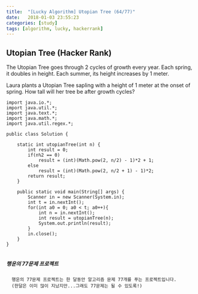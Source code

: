```yaml
---
title:  "[Lucky Algorithm] Utopian Tree (64/77)"
date:   2018-01-03 23:55:23
categories: [study]
tags: [algorithm, lucky, hackerrank]
---
```

## Utopian Tree (Hacker Rank)
The Utopian Tree goes through 2 cycles of growth every year. Each spring, it doubles in height. Each summer, its height increases by 1 meter.

Laura plants a Utopian Tree sapling with a height of 1 meter at the onset of spring. How tall will her tree be after  growth cycles?



```
import java.io.*;
import java.util.*;
import java.text.*;
import java.math.*;
import java.util.regex.*;

public class Solution {

    static int utopianTree(int n) {
        int result = 0;
        if(n%2 == 0)
            result = (int)(Math.pow(2, n/2) - 1)*2 + 1;
        else
            result = (int)(Math.pow(2, n/2 + 1) - 1)*2;  
        return result;
    }

    public static void main(String[] args) {
        Scanner in = new Scanner(System.in);
        int t = in.nextInt();
        for(int a0 = 0; a0 < t; a0++){
            int n = in.nextInt();
            int result = utopianTree(n);
            System.out.println(result);
        }
        in.close();
    }
}


```

##### 행운의 77문제 프로젝트
```
  행운의 77문제 프로젝트는 한 달동안 알고리즘 문제 77개를 푸는 프로젝트입니다.
  (한달은 이미 많이 지났지만...그래도 77문제는 될 수 있도록!)
```
